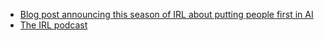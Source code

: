 - [Blog post announcing this season of IRL about putting people first in AI](https://foundation.mozilla.org/en/blog/season-7-of-mozillas-podcast-irl-interrogates-the-risks-and-rewards-of-ai/)
- [The IRL podcast](https://irlpodcast.org/)